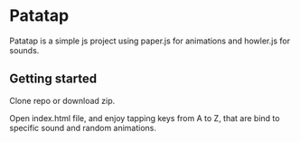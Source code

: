 # Patatap

Patatap is a simple js project using paper.js for animations and howler.js for sounds.

## Getting started

Clone repo or download zip.

Open index.html file, and enjoy tapping keys from A to Z, that are bind to specific sound and random animations.



